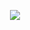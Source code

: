 <!DOCTYPE html>
<html>
<head>
<style>
img {
  background-color: #FFFFFF;
}
</style>
</head>
<body>
<p align="center"><img src="image.svg" /></p>
</body>
</html>
